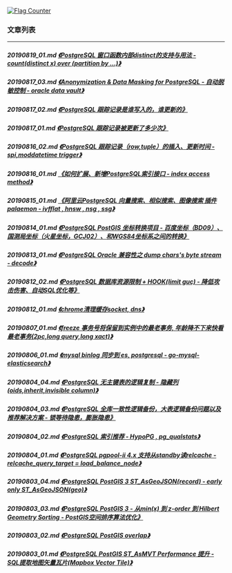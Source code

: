 <a rel="nofollow" href="http://info.flagcounter.com/h9V1"  ><img src="http://s03.flagcounter.com/count/h9V1/bg_FFFFFF/txt_000000/border_CCCCCC/columns_2/maxflags_12/viewers_0/labels_0/pageviews_0/flags_0/"  alt="Flag Counter"  border="0"  ></a>  
  
### 文章列表  
----  
##### 20190819_01.md   [《PostgreSQL 窗口函数内部distinct的支持与用法 - count(distinct x) over (partition by ...)》](20190819_01.md)  
##### 20190817_03.md   [《Anonymization & Data Masking for PostgreSQL - 自动脱敏控制 - oracle data vault》](20190817_03.md)  
##### 20190817_02.md   [《PostgreSQL 跟踪记录是谁写入的，谁更新的》](20190817_02.md)  
##### 20190817_01.md   [《PostgreSQL 跟踪记录被更新了多少次》](20190817_01.md)  
##### 20190816_02.md   [《PostgreSQL 跟踪记录（row,tuple）的插入、更新时间 - spi,moddatetime trigger》](20190816_02.md)  
##### 20190816_01.md   [《如何扩展、新增PostgreSQL索引接口 - index access method》](20190816_01.md)  
##### 20190815_01.md   [《阿里云PostgreSQL 向量搜索、相似搜索、图像搜索 插件 palaemon - ivfflat , hnsw , nsg , ssg》](20190815_01.md)  
##### 20190814_01.md   [《PostgreSQL PostGIS 坐标转换项目 - 百度坐标（BD09）、国测局坐标（火星坐标，GCJ02）、和WGS84坐标系之间的转换》](20190814_01.md)  
##### 20190813_01.md   [《PostgreSQL Oracle 兼容性之 dump chars's byte stream - decode》](20190813_01.md)  
##### 20190812_02.md   [《PostgreSQL 数据库资源限制 + HOOK(limit guc) - 降低攻击伤害、自动SQL优化等》](20190812_02.md)  
##### 20190812_01.md   [《chrome清理缓存socket, dns》](20190812_01.md)  
##### 20190807_01.md   [《freeze 事务号将保留到实例中的最老事务, 年龄降不下来快看最老事务(2pc,long query,long xact)》](20190807_01.md)  
##### 20190806_01.md   [《mysql binlog 同步到 es, postgresql - go-mysql-elasticsearch》](20190806_01.md)  
##### 20190804_04.md   [《PostgreSQL 无主键表的逻辑复制 - 隐藏列(oids,inherit,invisible column)》](20190804_04.md)  
##### 20190804_03.md   [《PostgreSQL 全库一致性逻辑备份，大表逻辑备份问题以及推荐解决方案 - 锁等待隐患，膨胀隐患》](20190804_03.md)  
##### 20190804_02.md   [《PostgreSQL 索引推荐 - HypoPG , pg_qualstats》](20190804_02.md)  
##### 20190804_01.md   [《PostgreSQL pgpool-ii 4.x 支持从standby读relcache - relcache_query_target = load_balance_node》](20190804_01.md)  
##### 20190803_04.md   [《PostgreSQL PostGIS 3 ST_AsGeoJSON(record) - early only ST_AsGeoJSON(geo)》](20190803_04.md)  
##### 20190803_03.md   [《PostgreSQL PostGIS 3 - 从min(x) 到 z-order 到 Hilbert Geometry Sorting - PostGIS空间排序算法优化》](20190803_03.md)  
##### 20190803_02.md   [《PostgreSQL PostGIS overlap》](20190803_02.md)  
##### 20190803_01.md   [《PostgreSQL PostGIS ST_AsMVT Performance 提升 - SQL提取地图矢量瓦片(Mapbox Vector Tile)》](20190803_01.md)  
